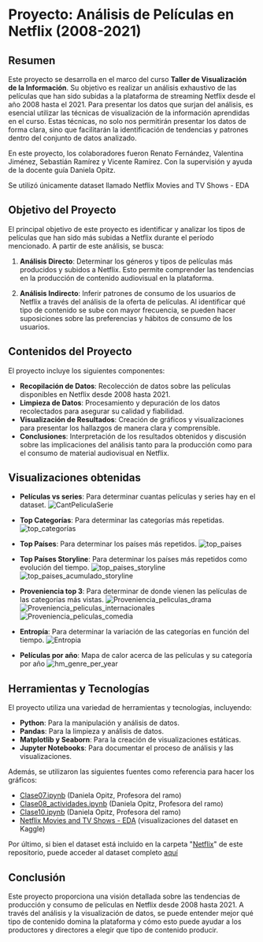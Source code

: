 # Proyecto: Análisis de Películas en Netflix (2008-2021)

## Resumen

Este proyecto se desarrolla en el marco del curso **Taller de Visualización de la Información**. Su objetivo es realizar un análisis exhaustivo de las películas que han sido subidas a la plataforma de streaming Netflix desde el año 2008 hasta el 2021. Para presentar los datos que surjan del análisis, es esencial utilizar las técnicas de visualización de la información aprendidas en el curso. Estas técnicas, no solo nos permitirán presentar los datos de forma clara, sino que facilitarán la identificación de tendencias y patrones dentro del conjunto de datos analizado.

En este proyecto, los colaboradores fueron Renato Fernández, Valentina Jiménez, Sebastián Ramírez y Vicente Ramírez. Con la supervisión y ayuda de la docente guía Daniela Opitz.

Se utilizó únicamente dataset llamado Netflix Movies and TV Shows - EDA

## Objetivo del Proyecto

El principal objetivo de este proyecto es identificar y analizar los tipos de películas que han sido más subidas a Netflix durante el período mencionado. A partir de este análisis, se busca:

1. **Análisis Directo**: Determinar los géneros y tipos de películas más producidos y subidos a Netflix. Esto permite comprender las tendencias en la producción de contenido audiovisual en la plataforma.

2. **Análisis Indirecto**: Inferir patrones de consumo de los usuarios de Netflix a través del análisis de la oferta de películas. Al identificar qué tipo de contenido se sube con mayor frecuencia, se pueden hacer suposiciones sobre las preferencias y hábitos de consumo de los usuarios.

## Contenidos del Proyecto

El proyecto incluye los siguientes componentes:

- **Recopilación de Datos**: Recolección de datos sobre las películas disponibles en Netflix desde 2008 hasta 2021.
- **Limpieza de Datos**: Procesamiento y depuración de los datos recolectados para asegurar su calidad y fiabilidad.
- **Visualización de Resultados**: Creación de gráficos y visualizaciones para presentar los hallazgos de manera clara y comprensible.
- **Conclusiones**: Interpretación de los resultados obtenidos y discusión sobre las implicaciones del análisis tanto para la producción como para el consumo de material audiovisual en Netflix.

## Visualizaciones obtenidas

- **Películas vs series**: Para determinar cuantas películas y series hay en el dataset.
![CantPeliculaSerie](https://github.com/sebvitaa/Analisis-del-contenido-de-Netflix/blob/main/Netflix/CantPeliculaSerie.jpg)

- **Top Categorías**: Para determinar las categorías más repetidas.
![top_categorías](https://github.com/sebvitaa/Analisis-del-contenido-de-Netflix/blob/main/Netflix/top_categor%C3%ADas.jpg)

- **Top Países**: Para determinar los países más repetidos.
![top_paises](https://github.com/sebvitaa/Analisis-del-contenido-de-Netflix/blob/main/Netflix/top_paises.jpg)

- **Top Países Storyline**: Para determinar los países más repetidos como evolución del tiempo.
![top_paises_storyline](https://github.com/sebvitaa/Analisis-del-contenido-de-Netflix/blob/main/Netflix/top_paises_storyline.jpg)
![top_paises_acumulado_storyline](https://github.com/sebvitaa/Analisis-del-contenido-de-Netflix/blob/main/Netflix/top_paises_acumulado_storyline.jpg)

- **Proveniencia top 3**: Para determinar de donde vienen las películas de las categorías más vistas.
![Proveniencia_peliculas_drama](https://github.com/sebvitaa/Analisis-del-contenido-de-Netflix/blob/main/Netflix/Proveniencia_peliculas_drama.jpg)
![Proveniencia_peliculas_internacionales](https://github.com/sebvitaa/Analisis-del-contenido-de-Netflix/blob/main/Netflix/Proveniencia_peliculas_internacionales.jpg)
![Proveniencia_peliculas_comedia](https://github.com/sebvitaa/Analisis-del-contenido-de-Netflix/blob/main/Netflix/Proveniencia_peliculas_comedia.jpg)

- **Entropía**: Para determinar la variación de las categorías en función del tiempo.
![Entropia](https://github.com/sebvitaa/Analisis-del-contenido-de-Netflix/blob/main/Netflix/Entropia.jpg)

- **Películas por año**: Mapa de calor acerca de las películas y su categoría por año
![hm_genre_per_year](https://github.com/sebvitaa/Analisis-del-contenido-de-Netflix/blob/main/Netflix/hm_genre_per_year.jpg)

## Herramientas y Tecnologías

El proyecto utiliza una variedad de herramientas y tecnologías, incluyendo:

- **Python**: Para la manipulación y análisis de datos.
- **Pandas**: Para la limpieza y análisis de datos.
- **Matplotlib y Seaborn**: Para la creación de visualizaciones estáticas.
- **Jupyter Notebooks**: Para documentar el proceso de análisis y las visualizaciones.

Además, se utilizaron las siguientes fuentes como referencia para hacer los gráficos:
- 	[Clase07.ipynb](https://github.com/daniopitz/visualizacion/blob/main/clases_practicas/clase07.ipynb) (Daniela Opitz, Profesora del ramo)
- 	[Clase08_actividades.ipynb](https://github.com/daniopitz/visualizacion/blob/main/clases_practicas/clase08_actividades.ipynb) (Daniela Opitz, Profesora del ramo)
- 	[Clase10.ipynb](https://github.com/daniopitz/visualizacion/blob/main/clases_practicas/clase10.ipynb) (Daniela Opitz, Profesora del ramo)
-  [Netflix Movies and TV Shows - EDA](https://www.kaggle.com/code/lp2595/netflix-movies-and-tv-shows-eda) (visualizaciones del dataset en Kaggle)

Por último, si bien el dataset está incluido en la carpeta "[Netflix](https://github.com/sebvitaa/Analisis-del-contenido-de-Netflix/tree/main/Netflix)" de este repositorio, puede acceder al dataset completo [aquí](https://www.kaggle.com/datasets/rahulvyasm/netflix-movies-and-tv-shows/)

## Conclusión

Este proyecto proporciona una visión detallada sobre las tendencias de producción y consumo de películas en Netflix desde 2008 hasta 2021. A través del análisis y la visualización de datos, se puede entender mejor qué tipo de contenido domina la plataforma y cómo esto puede ayudar a los productores y directores a elegir que tipo de contenido producir.

